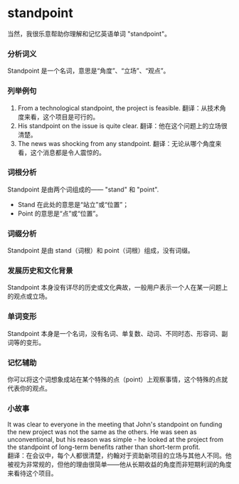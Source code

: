# standpoint

当然，我很乐意帮助你理解和记忆英语单词 "standpoint"。

  

### 分析词义

  

Standpoint 是一个名词，意思是“角度”、“立场”、“观点”。

  

### 列举例句

  

1.  From a technological standpoint, the project is feasible. 翻译：从技术角度来看，这个项目是可行的。
2.  His standpoint on the issue is quite clear. 翻译：他在这个问题上的立场很清楚。
3.  The news was shocking from any standpoint. 翻译：无论从哪个角度来看，这个消息都是令人震惊的。

  

### 词根分析

  

Standpoint 是由两个词组成的—— "stand" 和 "point".

  

*   Stand 在此处的意思是“站立”或“位置”；
*   Point 的意思是“点”或“位置”。

  

### 词缀分析

  

Standpoint 是由 stand（词根）和 point（词根）组成，没有词缀。

  

### 发展历史和文化背景

  

Standpoint 本身没有详尽的历史或文化典故，一般用户表示一个人在某一问题上的观点或立场。

  

### 单词变形

  

Standpoint 本身是一个名词，没有名词、单复数、动词、不同时态、形容词、副词等的变形。

  

### 记忆辅助

  

你可以将这个词想象成站在某个特殊的点（point）上观察事情，这个特殊的点就代表你的观点。

  

### 小故事

  

It was clear to everyone in the meeting that John's standpoint on funding the new project was not the same as the others. He was seen as unconventional, but his reason was simple - he looked at the project from the standpoint of long-term benefits rather than short-term profit.  
翻译：在会议中，每个人都很清楚，约翰对于资助新项目的立场与其他人不同。他被视为非常规的，但他的理由很简单——他从长期收益的角度而非短期利润的角度来看待这个项目。

